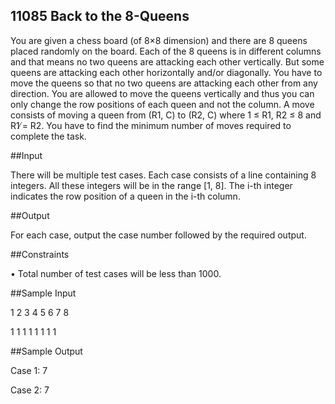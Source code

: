 


## 11085 Back to the 8-Queens 

You are given a chess board (of 8×8 dimension) and there are 8 queens placed randomly on the board.
Each of the 8 queens is in different columns and that means no two queens are attacking each other
vertically. But some queens are attacking each other horizontally and/or diagonally. You have to move
the queens so that no two queens are attacking each other from any direction. You are allowed to move
the queens vertically and thus you can only change the row positions of each queen and not the column.
A move consists of moving a queen from (R1, C) to (R2, C) where 1 ≤ R1, R2 ≤ 8 and R1 ̸= R2.
You have to find the minimum number of moves required to complete the task.


##Input


There will be multiple test cases. Each case consists of a line containing 8 integers. All these integers
will be in the range [1, 8]. The i-th integer indicates the row position of a queen in the i-th column.

##Output

For each case, output the case number followed by the required output.

##Constraints

• Total number of test cases will be less than 1000.

##Sample Input

1 2 3 4 5 6 7 8

1 1 1 1 1 1 1 1

##Sample Output

Case 1: 7

Case 2: 7
